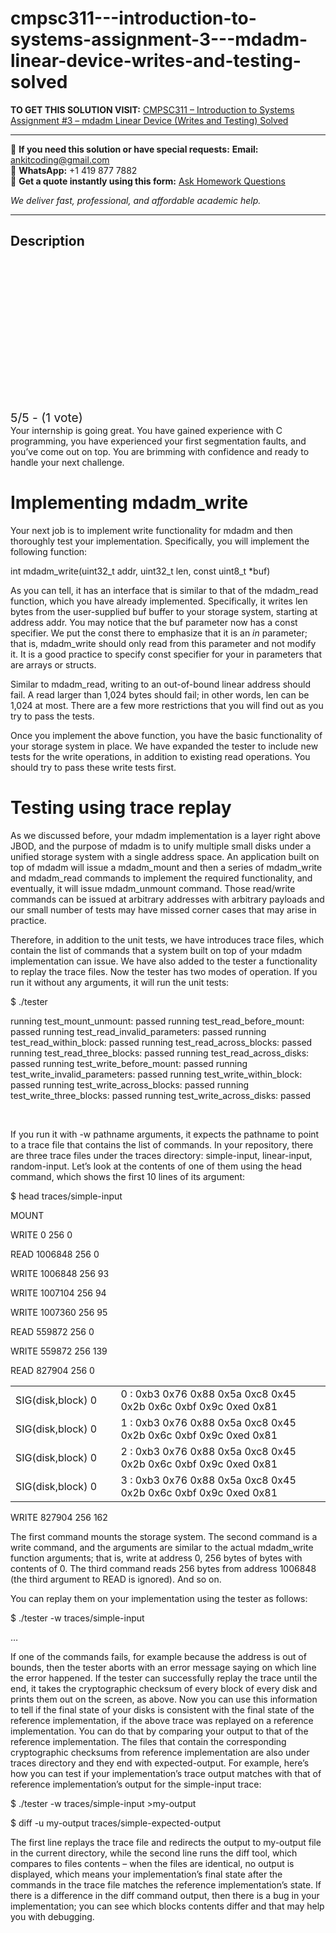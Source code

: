 # cmpsc311---introduction-to-systems-assignment-3---mdadm-linear-device-writes-and-testing-solved
**TO GET THIS SOLUTION VISIT:** [CMPSC311 – Introduction to Systems Assignment #3 – mdadm Linear Device (Writes and Testing) Solved](https://www.ankitcodinghub.com/product/cmpsc311-introduction-to-systems-assignment-3-mdadm-linear-device-writes-and-testing-solved/)


---

📩 **If you need this solution or have special requests:** **Email:** ankitcoding@gmail.com  
📱 **WhatsApp:** +1 419 877 7882  
📄 **Get a quote instantly using this form:** [Ask Homework Questions](https://www.ankitcodinghub.com/services/ask-homework-questions/)

*We deliver fast, professional, and affordable academic help.*

---

<h2>Description</h2>



<div class="kk-star-ratings kksr-auto kksr-align-center kksr-valign-top" data-payload="{&quot;align&quot;:&quot;center&quot;,&quot;id&quot;:&quot;72438&quot;,&quot;slug&quot;:&quot;default&quot;,&quot;valign&quot;:&quot;top&quot;,&quot;ignore&quot;:&quot;&quot;,&quot;reference&quot;:&quot;auto&quot;,&quot;class&quot;:&quot;&quot;,&quot;count&quot;:&quot;1&quot;,&quot;legendonly&quot;:&quot;&quot;,&quot;readonly&quot;:&quot;&quot;,&quot;score&quot;:&quot;5&quot;,&quot;starsonly&quot;:&quot;&quot;,&quot;best&quot;:&quot;5&quot;,&quot;gap&quot;:&quot;4&quot;,&quot;greet&quot;:&quot;Rate this product&quot;,&quot;legend&quot;:&quot;5\/5 - (1 vote)&quot;,&quot;size&quot;:&quot;24&quot;,&quot;title&quot;:&quot;CMPSC311 - Introduction to Systems Assignment #3 – mdadm Linear Device (Writes and Testing) Solved&quot;,&quot;width&quot;:&quot;138&quot;,&quot;_legend&quot;:&quot;{score}\/{best} - ({count} {votes})&quot;,&quot;font_factor&quot;:&quot;1.25&quot;}">

<div class="kksr-stars">

<div class="kksr-stars-inactive">
            <div class="kksr-star" data-star="1" style="padding-right: 4px">


<div class="kksr-icon" style="width: 24px; height: 24px;"></div>
        </div>
            <div class="kksr-star" data-star="2" style="padding-right: 4px">


<div class="kksr-icon" style="width: 24px; height: 24px;"></div>
        </div>
            <div class="kksr-star" data-star="3" style="padding-right: 4px">


<div class="kksr-icon" style="width: 24px; height: 24px;"></div>
        </div>
            <div class="kksr-star" data-star="4" style="padding-right: 4px">


<div class="kksr-icon" style="width: 24px; height: 24px;"></div>
        </div>
            <div class="kksr-star" data-star="5" style="padding-right: 4px">


<div class="kksr-icon" style="width: 24px; height: 24px;"></div>
        </div>
    </div>

<div class="kksr-stars-active" style="width: 138px;">
            <div class="kksr-star" style="padding-right: 4px">


<div class="kksr-icon" style="width: 24px; height: 24px;"></div>
        </div>
            <div class="kksr-star" style="padding-right: 4px">


<div class="kksr-icon" style="width: 24px; height: 24px;"></div>
        </div>
            <div class="kksr-star" style="padding-right: 4px">


<div class="kksr-icon" style="width: 24px; height: 24px;"></div>
        </div>
            <div class="kksr-star" style="padding-right: 4px">


<div class="kksr-icon" style="width: 24px; height: 24px;"></div>
        </div>
            <div class="kksr-star" style="padding-right: 4px">


<div class="kksr-icon" style="width: 24px; height: 24px;"></div>
        </div>
    </div>
</div>


<div class="kksr-legend" style="font-size: 19.2px;">
            5/5 - (1 vote)    </div>
    </div>
Your internship is going great. You have gained experience with C programming, you have experienced your first segmentation faults, and you’ve come out on top. You are brimming with confidence and ready to handle your next challenge.

<h1>Implementing <strong>mdadm_write</strong></h1>
Your next job is to implement write functionality for mdadm and then thoroughly test your implementation. Specifically, you will implement the following function:

int mdadm_write(uint32_t addr, uint32_t len, const uint8_t *buf)

As you can tell, it has an interface that is similar to that of the mdadm_read function, which you have already implemented. Specifically, it writes len bytes from the user-supplied buf buffer to your storage system, starting at address addr. You may notice that the buf parameter now has a const specifier. We put the const there to emphasize that it is an <em>in </em>parameter; that is, mdadm_write should only read from this parameter and not modify it. It is a good practice to specify const specifier for your in parameters that are arrays or structs.

Similar to mdadm_read, writing to an out-of-bound linear address should fail. A read larger than 1,024 bytes should fail; in other words, len can be 1,024 at most. There are a few more restrictions that you will find out as you try to pass the tests.

Once you implement the above function, you have the basic functionality of your storage system in place. We have expanded the tester to include new tests for the write operations, in addition to existing read operations. You should try to pass these write tests first.

<h1>Testing using trace replay</h1>
As we discussed before, your mdadm implementation is a layer right above JBOD, and the purpose of mdadm is to unify multiple small disks under a unified storage system with a single address space. An application built on top of mdadm will issue a mdadm_mount and then a series of mdadm_write and mdadm_read commands to implement the required functionality, and eventually, it will issue mdadm_unmount command. Those read/write commands can be issued at arbitrary addresses with arbitrary payloads and our small number of tests may have missed corner cases that may arise in practice.

Therefore, in addition to the unit tests, we have introduces trace files, which contain the list of commands that a system built on top of your mdadm implementation can issue. We have also added to the tester a functionality to replay the trace files. Now the tester has two modes of operation. If you run it without any arguments, it will run the unit tests:

$ ./tester

running test_mount_unmount: passed running test_read_before_mount: passed running test_read_invalid_parameters: passed running test_read_within_block: passed running test_read_across_blocks: passed running test_read_three_blocks: passed running test_read_across_disks: passed running test_write_before_mount: passed running test_write_invalid_parameters: passed running test_write_within_block: passed running test_write_across_blocks: passed running test_write_three_blocks: passed running test_write_across_disks: passed

&nbsp;

If you run it with -w pathname arguments, it expects the pathname to point to a trace file that contains the list of commands. In your repository, there are three trace files under the traces directory: simple-input, linear-input, random-input. Let’s look at the contents of one of them using the head command, which shows the first 10 lines of its argument:

$ head traces/simple-input

MOUNT

WRITE 0 256 0

READ 1006848 256 0

WRITE 1006848 256 93

WRITE 1007104 256 94

WRITE 1007360 256 95

READ 559872 256 0

WRITE 559872 256 139

READ 827904 256 0

<table width="733">
<tbody>
<tr>
<td width="183">SIG(disk,block) 0</td>
<td width="550">0 : 0xb3 0x76 0x88 0x5a 0xc8 0x45 0x2b 0x6c 0xbf 0x9c 0xed 0x81</td>
</tr>
<tr>
<td width="183">SIG(disk,block) 0</td>
<td width="550">1 : 0xb3 0x76 0x88 0x5a 0xc8 0x45 0x2b 0x6c 0xbf 0x9c 0xed 0x81</td>
</tr>
<tr>
<td width="183">SIG(disk,block) 0</td>
<td width="550">2 : 0xb3 0x76 0x88 0x5a 0xc8 0x45 0x2b 0x6c 0xbf 0x9c 0xed 0x81</td>
</tr>
<tr>
<td width="183">SIG(disk,block) 0</td>
<td width="550">3 : 0xb3 0x76 0x88 0x5a 0xc8 0x45 0x2b 0x6c 0xbf 0x9c 0xed 0x81</td>
</tr>
</tbody>
</table>
WRITE 827904 256 162

The first command mounts the storage system. The second command is a write command, and the arguments are similar to the actual mdadm_write function arguments; that is, write at address 0, 256 bytes of bytes with contents of 0. The third command reads 256 bytes from address 1006848 (the third argument to READ is ignored). And so on.

You can replay them on your implementation using the tester as follows:

$ ./tester -w traces/simple-input

…

If one of the commands fails, for example because the address is out of bounds, then the tester aborts with an error message saying on which line the error happened. If the tester can successfully replay the trace until the end, it takes the cryptographic checksum of every block of every disk and prints them out on the screen, as above. Now you can use this information to tell if the final state of your disks is consistent with the final state of the reference implementation, if the above trace was replayed on a reference implementation. You can do that by comparing your output to that of the reference implementation. The files that contain the corresponding cryptographic checksums from reference implementation are also under traces directory and they end with expected-output. For example, here’s how you can test if your implementation’s trace output matches with that of reference implementation’s output for the simple-input trace:

$ ./tester -w traces/simple-input &gt;my-output

$ diff -u my-output traces/simple-expected-output

The first line replays the trace file and redirects the output to my-output file in the current directory, while the second line runs the diff tool, which compares to files contents – when the files are identical, no output is displayed, which means your implementation’s final state after the commands in the trace file matches the reference implementation’s state. If there is a difference in the diff command output, then there is a bug in your implementation; you can see which blocks contents differ and that may help you with debugging.

&nbsp;
